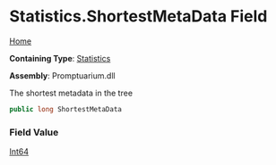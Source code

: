 # Statistics\.ShortestMetaData Field

[Home](../../../README.md)

**Containing Type**: [Statistics](../README.md)

**Assembly**: Promptuarium\.dll

  
The shortest metadata in the tree

```csharp
public long ShortestMetaData
```

### Field Value

[Int64](https://docs.microsoft.com/en-us/dotnet/api/system.int64)

